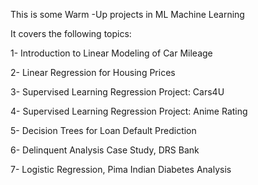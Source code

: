 This is some  Warm -Up projects in ML Machine Learning

It covers the following topics:

1- Introduction to Linear Modeling of Car Mileage

2- Linear Regression for Housing Prices

3- Supervised Learning Regression Project: Cars4U

4- Supervised Learning Regression Project: Anime Rating

5- Decision Trees for Loan Default Prediction

6- Delinquent Analysis Case Study, DRS Bank

7- Logistic Regression, Pima Indian Diabetes Analysis
